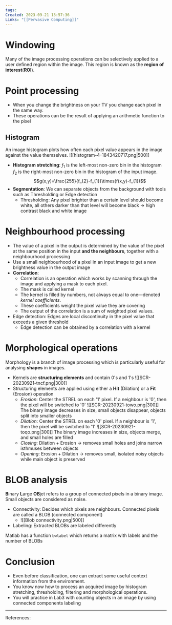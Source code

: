 ```yaml
---
tags: 
Created: 2023-09-21 13:57:36
Links: "[[Pervasive Computing]]"
---
```

# Windowing
Many of the image processing operations can be selectively applied to a user defined region within the image. This region is known as the **region of interest**(**ROI**).
# Point processing
- When you change the brightness on your TV you change each pixel in the same way.
- These operations can be the result of applying an arithmetic function to the pixel
## Histogram
An image histogram plots how often each pixel value appears in the image against the value themselves.
![[histogram-4-1843420717.png|500]]
- **Histogram stretching**: 
  $f_1$ is the left-most non-zero bin in the histogram
  $f_2$ is the right-most non-zero bin in the histogram of the input image.$$g(x,y)=\frac{255}{f_{2}-f_{1}}\times(f(x,y)-f_{1})$$
- **Segmentation**: We can separate objects from the background with tools such as Thresholding or Edge detection
	- Thresholding: Any pixel brighter than a certain level should become white, all others darker than that level will become black -> high contrast black and white image
# Neighbourhood processing
- The value of a pixel in the output is determined by the value of the pixel at the same position in the input **and the neighbours**, together with a neighbourhood processing
- Use a small neighbourhood of a pixel in an input image to get a new brightness value in the output image
- **Correlation**: 
	- Correlation is an operation which works by scanning through the image and applying a mask to each pixel.
	- The mask is called kernel
	- The kernel is filled by numbers, not always equal to one—denoted *kernel coefficients*.
	- These coefficients weight the pixel value they are covering
	- The output of the correlation is a sum of weighted pixel values.
- Edge detection: Edges are local discontinuity in the pixel value that exceeds a given threshold
	- Edge detection can be obtained by a correlation with a kernel
# Morphological operations
Morphology is a branch of image processing which is particularly useful for analysing **shapes** in images.
- Kernels are **structuring elements** and contain 0's and 1's
  ![[SCR-20230921-tncf.png|300]]
- Structuring elements are applied using either a **Hit** (Dilation) or a **Fit** (Erosion) operation
	- *Erosion*: Center the STREL on each '1' pixel. If a neighbour is '0', then the pixel will be switched to '0'
	  ![[SCR-20230921-towo.png|300]]
	  The binary image decreases in size, small objects disappear, objects split into smaller objects
	- *Dilation*: Center the STREL on each '0' pixel. If a neighbour is '1', then the pixel will be switched to '1'
	  ![[SCR-20230921-toqo.png|300]]
	  The binary image increases in size, objects merge, and small holes are filled
	- *Closing*: Dilation + Erosion -> removes small holes and joins narrow isthmuses between objects
	- *Opening*: Erosion + Dilation -> removes small, isolated noisy objects while main object is preserved
# BLOB analysis
**B**inary **L**arge **OB**jet refers to a group of connected pixels in a binary image. Small objects are considered as noise.
- Connectivity: Decides which pixels are neighbours. Connected pixels are called a BLOB (connected component)
	- ![[Blob connectivity.png|500]]
- Labeling: Extracted BLOBs are labeled differently

Matlab has a function `bwlabel` which returns a matrix with labels and the number of BLOBs
# Conclusion
- Even before classification, one can extract some useful context information from the environment.
- You know now how to process an acquired image by histogram stretching, thresholding, filtering and morphological operations.
- You will practice in Lab3 with counting objects in an image by using connected components labeling

---
References: